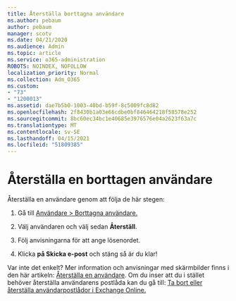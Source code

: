 ```yaml
---
title: Återställa borttagna användare
ms.author: pebaum
author: pebaum
manager: scotv
ms.date: 04/21/2020
ms.audience: Admin
ms.topic: article
ms.service: o365-administration
ROBOTS: NOINDEX, NOFOLLOW
localization_priority: Normal
ms.collection: Adm_O365
ms.custom:
- "73"
- "1200013"
ms.assetid: dae7b5b0-1003-40bd-b59f-8c5009fc8d82
ms.openlocfilehash: 2f8430b1a03e66cdbe0bf846464218f58578e252
ms.sourcegitcommit: 8bc60ec34bc1e40685e3976576e04a2623f63a7c
ms.translationtype: MT
ms.contentlocale: sv-SE
ms.lasthandoff: 04/15/2021
ms.locfileid: "51809385"
---
```

# <a name="restore-a-deleted-user"></a>Återställa en borttagen användare

Återställa en användare genom att följa de här stegen:
  
1. Gå till [Användare \> Borttagna användare.](https://admin.microsoft.com/adminportal/home#/deletedusers)

2. Välj användaren och välj sedan **Återställ**.

3. Följ anvisningarna för att ange lösenordet.

4. Klicka **på Skicka e-post** och stäng så är du klar!

Var inte det enkelt? Mer information och anvisningar med skärmbilder finns i den här artikeln: [Återställa en användare](https://docs.microsoft.com/microsoft-365/admin/add-users/restore-user). Om du inser att du i stället behöver återställa användarens postlåda kan du gå till: [Ta bort eller återställa användarpostlådor i Exchange Online.](https://docs.microsoft.com/exchange/recipients-in-exchange-online/delete-or-restore-mailboxes)